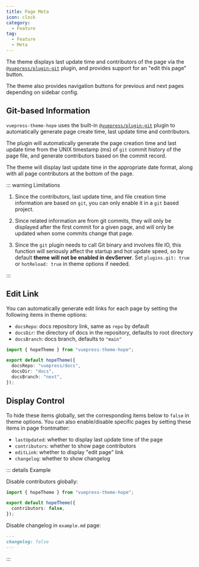 ```yaml
---
title: Page Meta
icon: clock
category:
  - Feature
tag:
  - Feature
  - Meta
---
```


The theme displays last update time and contributors of the page via the [`@vuepress/plugin-git`][git] plugin, and provides support for an "edit this page" button.

The theme also provides navigation buttons for previous and next pages depending on sidebar config.

<!-- more -->

## Git-based Information

`vuepress-theme-hope` uses the built-in [`@vuepress/plugin-git`][git] plugin to automatically generate page create time, last update time and contributors.

The plugin will automatically generate the page creation time and last update time from the UNIX timestamp (ms) of `git` commit history of the page file, and generate contributors based on the commit record.

The theme will display last update time in the appropriate date format, along with all page contributors at the bottom of the page.

::: warning Limitations

1. Since the contributors, last update time, and file creation time information are based on `git`, you can only enable it in a `git` based project.
1. Since related information are from git commits, they will only be displayed after the first commit for a given page, and will only be updated when some commits change that page.

1. Since the `git` plugin needs to call Git binary and involves file IO, this function will seriously affect the startup and hot update speed, so by default **theme will not be enabled in devServer**. Set `plugins.git: true` or `hotReload: true` in theme options if needed.

:::

## Edit Link

You can automatically generate edit links for each page by setting the following items in theme options:

- `docsRepo`: docs repository link, same as `repo` by default
- `docsDir`: the directory of docs in the repository, defaults to root directory
- `docsBranch`: docs branch, defaults to `"main"`

```ts twoslash {4-6} title=".vuepress/theme.ts"
import { hopeTheme } from "vuepress-theme-hope";

export default hopeTheme({
  docsRepo: "vuepress/docs",
  docsDir: "docs",
  docsBranch: "next",
});
```

## Display Control

To hide these items globally, set the corresponding items below to `false` in theme options. You can also enable/disable specific pages by setting these items in page frontmatter:

- `lastUpdated`: whether to display last update time of the page
- `contributors`: whether to show page contributors
- `editLink`: whether to display "edit page" link
- `changelog`: whether to show changelog

::: details Example

Disable contributors globally:

```ts twoslash {4} title=".vuepress/theme.ts"
import { hopeTheme } from "vuepress-theme-hope";

export default hopeTheme({
  contributors: false,
});
```

Disable changelog in `example.md` page:

```md title="example.md"
---
changelog: false
---
```

:::

[git]: https://ecosystem.vuejs.press/plugins/development/git.html
